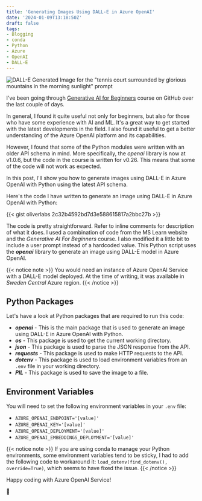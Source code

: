 ```yaml
---
title: 'Generating Images Using DALL-E in Azure OpenAI'
date: '2024-01-09T13:18:50Z'
draft: false
tags:
- Blogging
- conda
- Python
- Azure
- OpenAI
- DALL-E
---
```


![DALL-E Generated Image for the "tennis court surrounded by glorious mountains in the morning sunlight" prompt](/img/generated_image.png)

I've been going through [Generative AI for Beginners](https://github.com/microsoft/generative-ai-for-beginners) course on GitHub over the last couple of days.

In general, I found it quite useful not only for beginners, but also for those who have some experience with AI and ML. It's a great way to get started with the latest developments in the field. I also found it useful to get a better understanding of the Azure OpenAI platform and its capabilities.

However, I found that some of the Python modules were written with an older API schema in mind. More specifically, the _openai_ library is now at v1.0.6, but the code in the course is written for v0.26. This means that some of the code will not work as expected.

In this post, I'll show you how to generate images using DALL-E in Azure OpenAI with Python using the latest API schema.

Here's the code I have written to generate an image using DALL-E in Azure OpenAI with Python:

{{< gist oliverlabs 2c32b4592bd7d3e588615817a2bbc27b >}}

The code is pretty straightforward. Refer to inline comments for description of what it does. I used a combination of code from the MS Learn website and the _Generative AI For Beginners_ course. I also modified it a little bit to include a user prompt instead of a hardcoded value. This Python script uses the **_openai_** library to generate an image using DALL-E model in Azure OpenAI.

{{< notice note >}} You would need an instance of Azure OpenAI Service with a DALL-E model deployed. At the time of writing, it was available in _Sweden Central_ Azure region. {{< /notice >}}

## Python Packages

Let's have a look at Python packages that are required to run this code:

- **_openai_** - This is the main package that is used to generate an image using DALL-E in Azure OpenAI with Python. 
- **_os_** - This package is used to get the current working directory.
- **_json_** - This package is used to parse the JSON response from the API.
- **_requests_** - This package is used to make HTTP requests to the API.
- **_dotenv_** - This package is used to load environment variables from an `.env` file in your working directory.
- **_PIL_** - This package is used to save the image to a file.

## Environment Variables

You will need to set the following environment variables in your `.env` file:

- `AZURE_OPENAI_ENDPOINT='[value]'`
- `AZURE_OPENAI_KEY='[value]'`
- `AZURE_OPENAI_DEPLOYMENT='[value]'`
- `AZURE_OPENAI_EMBEDDINGS_DEPLOYMENT='[value]'`

{{< notice note >}} If you are using conda to manage your Python environments, some environment variables tend to be sticky, I had to add the following code to workaround it: `load_dotenv(find_dotenv(), override=True)`, which seems to have fixed the issue. {{< /notice >}}

Happy coding with Azure OpenAI Service!

🐳

